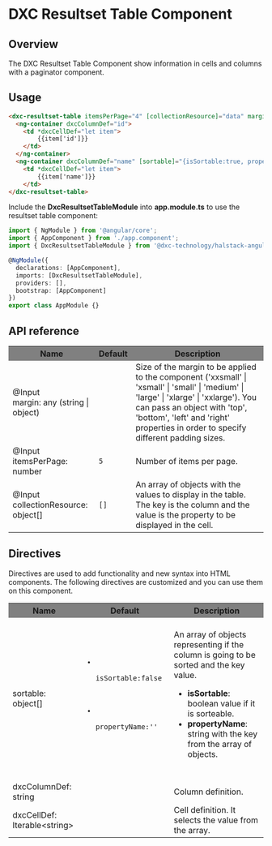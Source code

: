 # DXC Resultset Table Component

## Overview

The DXC Resultset Table Component show information in cells and columns with a paginator component.

## Usage

```html
<dxc-resultset-table itemsPerPage="4" [collectionResource]="data" margin="medium">
  <ng-container dxcColumnDef="id">
    <td *dxcCellDef="let item">
        {{item['id']}}
    </td>
  </ng-container>
  <ng-container dxcColumnDef="name" [sortable]="{isSortable:true, propertyName:'name'}">
    <td *dxcCellDef="let item">
        {{item['name']}}
    </td>
</dxc-resultset-table>
```

Include the **DxcResultsetTableModule** into **app.module.ts** to use the resultset table component:

```ts
import { NgModule } from '@angular/core';
import { AppComponent } from './app.component';
import { DxcResultsetTableModule } from '@dxc-technology/halstack-angular';

@NgModule({
  declarations: [AppComponent],
  imports: [DxcResultsetTableModule],
  providers: [],
  bootstrap: [AppComponent]
})
export class AppModule {}
```

## API reference

<table>
    <tr style="background-color: grey">
        <th>Name</th>
        <th>Default</th>
        <th>Description</th>
    </tr>
    <tr>
        <td>@Input<br>margin: any (string | object)</td>
        <td></td>
        <td>
            Size of the margin to be applied to the component ('xxsmall' | 
            'xsmall' | 'small' | 'medium' | 'large' | 'xlarge' | 'xxlarge'). You 
            can pass an object with 'top', 'bottom', 'left' and 'right' properties 
            in order to specify different padding sizes.
        </td>
    </tr>
    <tr>
        <td>@Input<br>itemsPerPage: number</td>
        <td><code>5</code></td>
        <td>
            Number of items per page.
        </td>
    </tr>
    <tr>
        <td>@Input<br>collectionResource: object[]</td>
        <td><code>[]</code></td>
        <td>
            An array of objects with the values to display in the table. 
            The key is the column and the value is the property to be displayed in the cell.
        </td>
    </tr>
</table>

## Directives
Directives are used to add functionality and new syntax into HTML components. The following directives are customized and you can use them on this component.

<table>
    <tr style="background-color: grey">
        <th>Name</th>
        <th>Default</th>
        <th>Description</th>
    </tr>
    <tr>
        <td>sortable: object[]</td>
        <td>
            <code>
            <ul class="ul-code">
                <li>
                    isSortable:false
                </li>
                <li>
                    propertyName:''
                </li>
            </ul>
            </code>
        </td>
        <td>
            An array of objects representing if the column is going to be sorted and the key value.
            <ul>
                <li>
                    <b>isSortable</b>: boolean value if it is sorteable.
                </li>
                <li>
                    <b>propertyName</b>: string with the key from the array of objects.
                </li>
            </ul>
        </td>
    </tr>
    <tr>
        <td>dxcColumnDef: string</td>
        <td></td>
        <td>
            Column definition.
        </td>
    </tr>
    <tr>
        <td>dxcCellDef: Iterable&lt;string&gt; </td>
        <td></td>
        <td>
            Cell definition. It selects the value from the array.
        </td>
    </tr>
</table>

